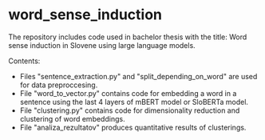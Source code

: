 # word_sense_induction

The repository includes code used in bachelor thesis with  the title: Word sense induction in Slovene using large language models.

Contents:
  - Files "sentence_extraction.py" and "split_depending_on_word" are used for data preproccesing.
  - File "word_to_vector.py" contains code for embedding a word in a sentence using the last 4 layers of mBERT model or SloBERTa model.
  - File "clustering.py" contains code for dimensionality reduction and clustering of word embeddings.
  - File "analiza_rezultatov" produces quantitative results of clusterings.

